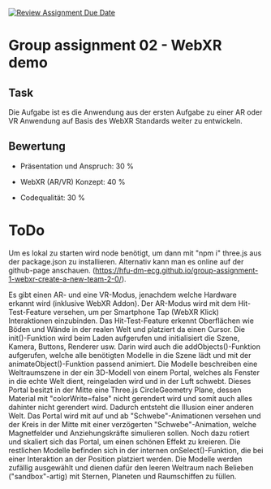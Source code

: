 [![Review Assignment Due Date](https://classroom.github.com/assets/deadline-readme-button-24ddc0f5d75046c5622901739e7c5dd533143b0c8e959d652212380cedb1ea36.svg)](https://classroom.github.com/a/1Zvp0ubu)
# Group assignment 02 - WebXR demo

## Task
Die Aufgabe ist es die Anwendung aus der ersten Aufgabe zu einer AR oder VR Anwendung auf Basis des WebXR Standards weiter zu entwickeln.

## Bewertung

- Präsentation und Anspruch: 30 %

- WebXR (AR/VR) Konzept: 40 %

- Codequalität: 30 %

# ToDo

Um es lokal zu starten wird node benötigt, um dann mit "npm i" three.js aus der package.json zu installieren. Alternativ kann man es online auf der github-page anschauen. (https://hfu-dm-ecg.github.io/group-assignment-1-webxr-create-a-new-team-2-0/).

Es gibt einen AR- und eine VR-Modus, jenachdem welche Hardware erkannt wird (inklusive WebXR Addon). Der AR-Modus wird mit dem Hit-Test-Feature versehen, um per Smartphone Tap (WebXR Klick) Interaktionen einzubinden. Das Hit-Test-Feature erkennt Oberflächen wie Böden und Wände in der realen Welt und platziert da einen Cursor. Die init()-Funktion wird beim Laden aufgerufen und initialisiert die Szene, Kamera, Buttons, Renderer usw. Darin wird auch die addObjects()-Funktion aufgerufen, welche alle benötigten Modelle in die Szene lädt und mit der animateObject()-Funktion passend animiert. Die Modelle beschreiben eine Weltraumszene in der ein 3D-Modell von einem Portal, welches als Fenster in die echte Welt dient, reingeladen wird und in der Luft schwebt. Dieses Portal besitzt in der Mitte eine Three.js CircleGeometry Plane, dessen Material mit "colorWrite=false" nicht gerendert wird und somit auch alles dahinter nicht gerendert wird. Dadurch entsteht die Illusion einer anderen Welt. Das Portal wird mit auf und ab "Schwebe"-Animationen versehen und der Kreis in der Mitte mit einer verzögerten "Schwebe"-Animation, welche Magnetfelder und Anziehungskräfte simulieren sollen. Noch dazu rotiert und skaliert sich das Portal, um einen schönen Effekt zu kreieren. Die restlichen Modelle befinden sich in der internen onSelect()-Funktion, die bei einer Interaktion an der Position platziert werden. Die Modelle werden zufällig ausgewählt und dienen dafür den leeren Weltraum nach Belieben ("sandbox"-artig) mit Sternen, Planeten und Raumschiffen zu füllen. 